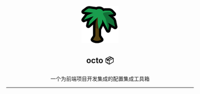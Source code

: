 <p align="center">
  <img width="100" src="./public/assets/palm_tree.png" />
</p>
<div align="center">
<h2>octo 📦</h2>
<p>一个为前端项目开发集成的配置集成工具箱</p>
</div>

---
